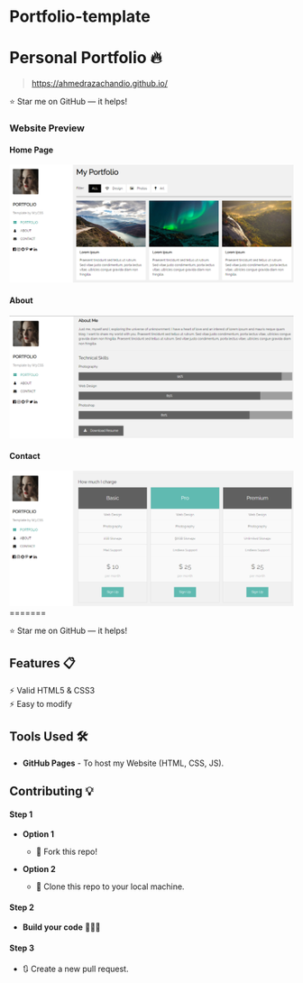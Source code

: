 # Portfolio-template

# Personal Portfolio 🔥
> https://ahmedrazachandio.github.io/

:star: Star me on GitHub — it helps!

### Website Preview
#### Home Page
<img src="website_images/Screenshot_1.png" width="900">

#### About 
<img src="website_images/Screenshot_2.png" width="900">

#### Contact
<img src="website_images/Screenshot_3.png" width="900">
=======


:star: Star me on GitHub — it helps!

## Features 📋
⚡️ Valid HTML5 & CSS3\
⚡️ Easy to modify






## Tools Used 🛠️
* <b>GitHub Pages</b> - To host my Website (HTML, CSS, JS).

## Contributing 💡
#### Step 1

- **Option 1**
    - 🍴 Fork this repo!

- **Option 2**
    - 👯 Clone this repo to your local machine.


#### Step 2

- **Build your code** 🔨🔨🔨

#### Step 3

- 🔃 Create a new pull request.


